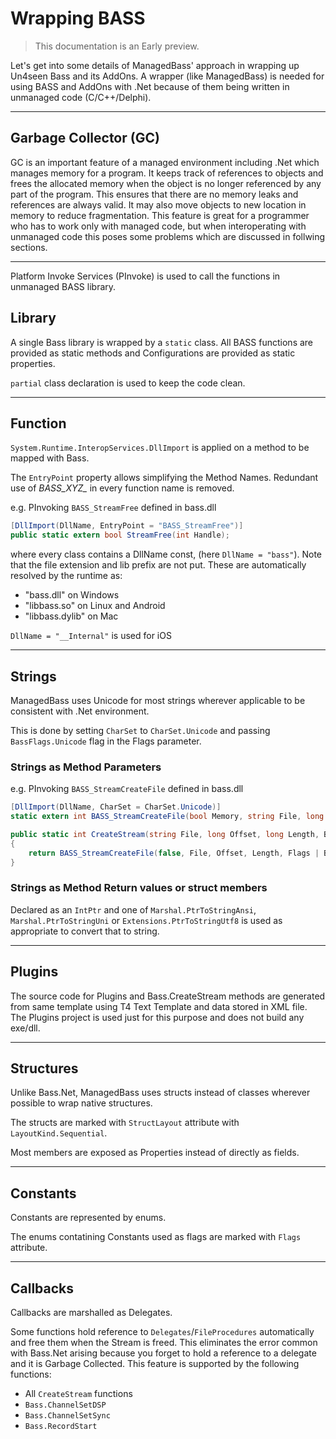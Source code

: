 # Wrapping BASS
> This documentation is an Early preview.

Let's get into some details of ManagedBass' approach in wrapping up Un4seen Bass and its AddOns.
A wrapper (like ManagedBass) is needed for using BASS and AddOns with .Net because of them being written in unmanaged code (C/C++/Delphi).

---
## Garbage Collector (GC)
GC is an important feature of a managed environment including .Net which manages memory for a program.
It keeps track of references to objects and frees the allocated memory when the object is no longer referenced by any part of the program.
This ensures that there are no memory leaks and references are always valid.
It may also move objects to new location in memory to reduce fragmentation.
This feature is great for a programmer who has to work only with managed code, but when interoperating with unmanaged code this poses some problems which are discussed in follwing sections.

---

Platform Invoke Services (PInvoke) is used to call the functions in unmanaged BASS library.

## Library
A single Bass library is wrapped by a `static` class.
All BASS functions are provided as static methods and Configurations are provided as static properties. 

`partial` class declaration is used to keep the code clean.

---
## Function
`System.Runtime.InteropServices.DllImport` is applied on a method to be mapped with Bass.

The `EntryPoint` property allows simplifying the Method Names.
Redundant use of *BASS_XYZ_* in every function name is removed.

e.g. PInvoking `BASS_StreamFree` defined in bass.dll
```csharp
[DllImport(DllName, EntryPoint = "BASS_StreamFree")]
public static extern bool StreamFree(int Handle);
``` 

where every class contains a DllName const, (here `DllName = "bass"`).
Note that the file extension and lib prefix are not put.
These are automatically resolved by the runtime as:
- "bass.dll" on Windows
- "libbass.so" on Linux and Android
- "libbass.dylib" on Mac

`DllName = "__Internal"` is used for iOS

---
## Strings
ManagedBass uses Unicode for most strings wherever applicable to be consistent with .Net environment.

This is done by setting `CharSet` to `CharSet.Unicode` and passing `BassFlags.Unicode` flag in the Flags parameter.

### Strings as Method Parameters
e.g. PInvoking `BASS_StreamCreateFile` defined in bass.dll
```csharp
[DllImport(DllName, CharSet = CharSet.Unicode)]
static extern int BASS_StreamCreateFile(bool Memory, string File, long Offset, long Length, BassFlags Flags);

public static int CreateStream(string File, long Offset, long Length, BassFlags Flags)
{
    return BASS_StreamCreateFile(false, File, Offset, Length, Flags | BassFlags.Unicode);
}
```

### Strings as Method Return values or struct members
Declared as an `IntPtr` and one of `Marshal.PtrToStringAnsi`, `Marshal.PtrToStringUni` or `Extensions.PtrToStringUtf8` is used as appropriate to convert that to string. 

---
## Plugins
The source code for Plugins and Bass.CreateStream methods are generated from same template using T4 Text Template and data stored in XML file.
The Plugins project is used just for this purpose and does not build any exe/dll.

---
## Structures
Unlike Bass.Net, ManagedBass uses structs instead of classes wherever possible to wrap native structures.

The structs are marked with `StructLayout` attribute with `LayoutKind.Sequential`.

Most members are exposed as Properties instead of directly as fields.

---
## Constants
Constants are represented by enums.

The enums contatining Constants used as flags are marked with `Flags` attribute.

---
## Callbacks
Callbacks are marshalled as Delegates.

Some functions hold reference to `Delegates`/`FileProcedures` automatically and free them when the Stream is freed.
This eliminates the error common with Bass.Net arising because you forget to hold a reference to a delegate and it is Garbage Collected.
This feature is supported by the following functions:
- All `CreateStream` functions
- `Bass.ChannelSetDSP`
- `Bass.ChannelSetSync`
- `Bass.RecordStart`